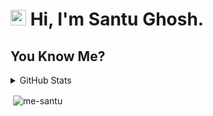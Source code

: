 <h1 align="left"><img src="https://media.giphy.com/media/hvRJCLFzcasrR4ia7z/giphy.gif" width="25px"> Hi, I'm Santu Ghosh.</h1>

## You Know Me?

<details>
  <summary>GitHub Stats</summary>
  <br/>
<p align="left"> <a href="https://github.com/me-santu"><img src="https://github-profile-trophy.vercel.app/?username=me-santu" alt="me-santu" /></a> </p>

</details>
<p>&nbsp;<img align="center" src="https://github-readme-stats.vercel.app/api?username=me-santu&show_icons=true&locale=en" alt="me-santu" /></p>


<!---
me-santu/me-santu is a ✨ special ✨ repository because its `README.md` (this file) appears on your GitHub profile.
You can click the Preview link to take a look at your changes.
--->
